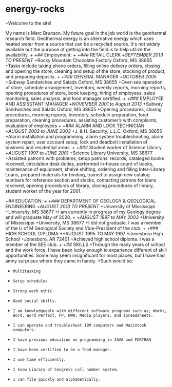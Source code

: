 # energy-rocks

+Welcome to the site!

 My name is Marc Brunson.  My future goal in the job world is the geothermal research field.  Geothermal energy is an alternative energy  which uses heated water from a source that can be a recycled source.  It's not widely available but the purpose of getting into the field is to help utilize the availability. 
+
+## Employment:
+
+### RETAIL CLERK
+*SEPTEMBER 2013 TO PRESENT*
+Rocky Mountain Chocolate Factory Oxford, MS 38655
+Tasks include taking phone orders, filling online delivery orders, closing and opening the store, cleaning and setup of the store, stocking of product, and preparing deposits.
+
+### GENERAL MANAGER
+*OCTOBER 2005*
+Subway Sandwiches and Salads Oxford, MS 38655
+Over-see operation of store, schedule arrangement, inventory, weekly reports, morning reports, opening procedures of store, book keeping, hiring of employees, sales monitoring, sales analysis, and food manager certified.
+
+### EMPLOYEE AND ASSISSTANT MANAGER
+*NOVEMBER 2001 to August 2013*
+Subway Sandwiches and Salads Oxford, MS 38655
+Opening procedures, closing procedures, morning reports, inventory, schedule preparation, food preparation, cleaning procedures, assisting customer’s with complaints, evaluation of employees
+
+### ALARM AND LOCK TECHNICIAN
+*AUGUST 2002 to JUNE 2003*
+J. & H. Security, L.L.C. Oxford, MS 38655
+Alarm installation and programming, alarm system troubleshooting, alarm system repair, user account setup, lock and deadbolt installation of business and residential areas.
+
+### Student worker of Science Library 
+*AUGUST 1997 to JUNE 2001*
+Science Library University, MS 38677
+Assisted patron’s with problems, setup patrons’ records, cataloged books received, circulation desk duties, performed in-house count of books, maintenance of equipment, shelve shifting, ordering and filling Inter-Library Loans, prepared materials for binding, trained to assign new catalog numbers for reference section and stacks, contacting patrons for loans received, opening procedures of library, closing procedures of library, student worker of the year for 2001.

+## EDUCATION:
+
+### DEPARTMENT OF GEOLOGY & GEOLOGICAL ENGINEERING 
+*AUGUST 2013 TO PRESENT*
+University of Mississippi
+University, MS 38677
+I am currently in progress of my Geology degree and will graduate May of 2020.
+
+*AUGUST 1997 to MAY 2003*
+University of Mississippi
+University, MS 38677
+I did not graduate. I was a member of the U of M Geological Society and Vice-President of the club.
+
+### HIGH SCHOOL DIPLOMA
+*AUGUST 1995 TO MAY 1997
+Jonesboro High School
+Jonesboro, AR 72401
+Achieved high school diploma. I was a member of the SEE club.
+
+## SKILLS
+Through the many years of school and the work force, I have been lucky enough to experience different of skill opportunities.  Some may seem insignificant for most places, but I have had amny surprises where they came in handy.
+Such would be:
+     Multitasking
+     Setup schedules
+     Strong work ethic.
+     Good social skills.
+     I am knowledgeable with different software programs such as; Works, Word, Word Perfect, PP, WWW, Media players, and spreadsheets.
+     I can operate and troubleshoot IBM computers and Macintosh computers.
+     I have previous education on programming in JAVA and FORTRAN
+     I have been certified to be a food manager.
+     I use time efficiently.
+     I know Library of Congress call number system. 
+     I can file quickly and alphabetically.
